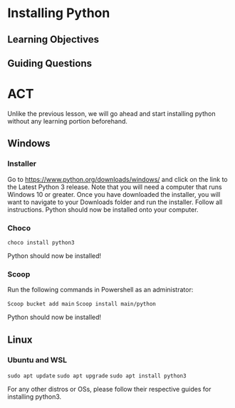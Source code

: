 # Installing Python

## Learning Objectives


## Guiding Questions


# ACT

Unlike the previous lesson, we will go ahead and start installing python without any learning portion beforehand.


## Windows

### Installer
Go to https://www.python.org/downloads/windows/ and click on the link to the Latest Python 3 release. Note that you will need a computer that runs Windows 10 or greater. Once you have downloaded the installer, you will want to navigate to your Downloads folder and run the installer. Follow all instructions. Python should now be installed onto your computer.

### Choco
`choco install python3`

Python should now be installed!
### Scoop
Run the following commands in Powershell as an administrator: 

`Scoop bucket add main`
`Scoop install main/python`

Python should now be installed!


## Linux

### Ubuntu and WSL
`sudo apt update`
`sudo apt upgrade`
`sudo apt install python3`

For any other distros or OSs, please follow their respective guides for installing python3.
